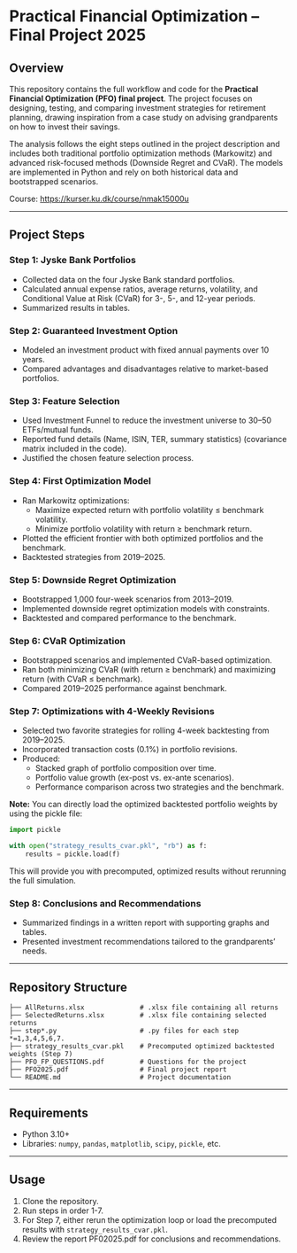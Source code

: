 # Practical Financial Optimization – Final Project 2025

## Overview
This repository contains the full workflow and code for the **Practical Financial Optimization (PFO) final project**. The project focuses on designing, testing, and comparing investment strategies for retirement planning, drawing inspiration from a case study on advising grandparents on how to invest their savings.  

The analysis follows the eight steps outlined in the project description and includes both traditional portfolio optimization methods (Markowitz) and advanced risk-focused methods (Downside Regret and CVaR). The models are implemented in Python and rely on both historical data and bootstrapped scenarios.

Course: https://kurser.ku.dk/course/nmak15000u

---

## Project Steps

### Step 1: Jyske Bank Portfolios
- Collected data on the four Jyske Bank standard portfolios.  
- Calculated annual expense ratios, average returns, volatility, and Conditional Value at Risk (CVaR) for 3-, 5-, and 12-year periods.  
- Summarized results in tables.

### Step 2: Guaranteed Investment Option
- Modeled an investment product with fixed annual payments over 10 years.  
- Compared advantages and disadvantages relative to market-based portfolios.

### Step 3: Feature Selection
- Used Investment Funnel to reduce the investment universe to 30–50 ETFs/mutual funds.  
- Reported fund details (Name, ISIN, TER, summary statistics) (covariance matrix included in the code).  
- Justified the chosen feature selection process.

### Step 4: First Optimization Model
- Ran Markowitz optimizations:
  - Maximize expected return with portfolio volatility ≤ benchmark volatility.  
  - Minimize portfolio volatility with return ≥ benchmark return.  
- Plotted the efficient frontier with both optimized portfolios and the benchmark.  
- Backtested strategies from 2019–2025.

### Step 5: Downside Regret Optimization
- Bootstrapped 1,000 four-week scenarios from 2013–2019.  
- Implemented downside regret optimization models with constraints.  
- Backtested and compared performance to the benchmark.

### Step 6: CVaR Optimization
- Bootstrapped scenarios and implemented CVaR-based optimization.  
- Ran both minimizing CVaR (with return ≥ benchmark) and maximizing return (with CVaR ≤ benchmark).  
- Compared 2019–2025 performance against benchmark.

### Step 7: Optimizations with 4-Weekly Revisions
- Selected two favorite strategies for rolling 4-week backtesting from 2019–2025.  
- Incorporated transaction costs (0.1%) in portfolio revisions.  
- Produced:
  - Stacked graph of portfolio composition over time.  
  - Portfolio value growth (ex-post vs. ex-ante scenarios).  
  - Performance comparison across two strategies and the benchmark.  

**Note:** You can directly load the optimized backtested portfolio weights by using the pickle file:  
```python
import pickle

with open("strategy_results_cvar.pkl", "rb") as f:
    results = pickle.load(f)
```
This will provide you with precomputed, optimized results without rerunning the full simulation.

### Step 8: Conclusions and Recommendations
- Summarized findings in a written report with supporting graphs and tables.  
- Presented investment recommendations tailored to the grandparents’ needs.  

---

## Repository Structure
```
├── AllReturns.xlsx              # .xlsx file containing all returns
├── SelectedReturns.xlsx         # .xlsx file containing selected returns
├── step*.py                     # .py files for each step *=1,3,4,5,6,7.
├── strategy_results_cvar.pkl    # Precomputed optimized backtested weights (Step 7)
├── PFO_FP_QUESTIONS.pdf         # Questions for the project
├── PFO2025.pdf                  # Final project report
└── README.md                    # Project documentation
```

---

## Requirements
- Python 3.10+  
- Libraries: `numpy`, `pandas`, `matplotlib`, `scipy`, `pickle`, etc.  

---

## Usage
1. Clone the repository.  
2. Run steps in order 1-7. 
3. For Step 7, either rerun the optimization loop or load the precomputed results with `strategy_results_cvar.pkl`.  
4. Review the report PF02025.pdf for conclusions and recommendations.  
